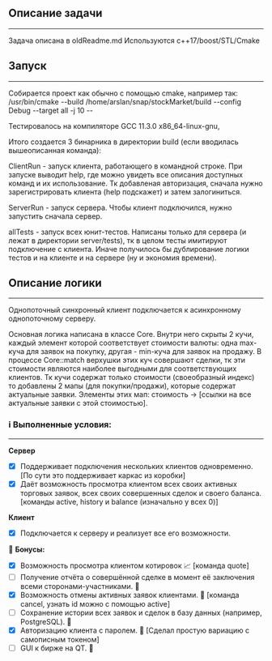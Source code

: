 ## Описание задачи
---
Задача описана в oldReadme.md
Используются с++17/boost/STL/Cmake

## Запуск
---

Собирается проект как обычно с помощью cmake, например так:
/usr/bin/cmake --build /home/arslan/snap/stockMarket/build --config Debug --target all -j 10 --

Тестировалось на компиляторе GCC 11.3.0 x86_64-linux-gnu, 

Итого создается 3 бинарника в директории build (если вводилась вышеописанная команда):

ClientRun - запуск клиента, работающего в командной строке. При запуске выводит help, где можно увидеть все описания доступных команд и их использование. Тк добавленая авторизация, сначала нужно зарегистрировать клиента (help подскажет) и затем залогиниться.

ServerRun - запуск сервера. Чтобы клиент подключился, нужно запустить сначала сервер.

allTests - запуск всех юнит-тестов. Написаны только для сервера (и лежат в директории server/tests), тк в целом тесты имитируют подключение с клиента. Иначе получилось бы дублирование логики тестов и на клиенте и на сервере (ну и экономия времени).

## Описание логики
---

Однопоточный синхронный клиент подключается к асинхронному однопоточному серверу. 

Основная логика написана в классе Core. Внутри него скрыты 2 кучи, каждый элемент которой соответствует стоимости валюты: одна max-куча для заявок на покупку, другая - min-куча для заявок на продажу. В процессе Core::match верхушки этих куч совершают сделки, тк эти стоимости являются наиболее выгодными для соответствующих клиентов. Тк кучи содержат только стоимости (своеобразный индекс) то добавлены 2 мапы (для покупки/продажи), которые содержат актуальные заявки. Элементы этих мап: стоимость -> [ссылки на все актуальные заявки с этой стоимостью].

### ℹ️ Выполненные условия:
---

**Сервер**

- [x] Поддерживает подключения нескольких клиентов одновременно. [По сути это поддерживает каркас из коробки]
- [x] Даёт возможность просмотра клиентом всех своих активных торговых заявок, всех своих совершенных сделок и своего баланса. [команды active, history и balance (изначально у всех 0)]

**Клиент**

- [x] Подключается к серверу и реализует все его возможности.

🎈 **Бонусы:**

- [x] Возможность просмотра клиентом котировок 📈 [команда quote]
- [ ] Получение отчёта о совершённой сделке в момент её заключения всеми сторонами-участниками. 🤼
- [x] Возможность отмены активных заявок клиентами. 🚫 [команда cancel, узнать id можно с помощью active]
- [ ] Сохранение истории всех заявок и сделок в базу данных (например, PostgreSQL). 💽
- [x] Авторизацию клиента с паролем. 🔑 [Сделал простую вариацию с самописным токеном]
- [ ] GUI к бирже на QT. 🤯